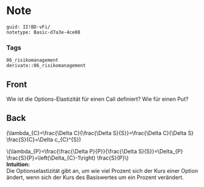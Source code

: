 # Note
```
guid: II!BD-vFi/
notetype: Basic-d7a3e-4ce08
```

### Tags
```
06_risikomanagement
derivate::06_risikomanagement
```

## Front
Wie ist die Options-Elastizität für einen Call definiert? Wie für einen Put?

## Back
\(\lambda_{C}=\frac{\Delta C}{\frac{\Delta S}{S}}=\frac{\Delta
C}{\Delta S} \frac{S}{C}=\Delta c_{C}^{S}\)
<div>
  \(\lambda_{P}=\frac{\frac{\Delta P}{P}}{\frac{\Delta
  S}{S}}=\Delta_{P} \frac{S}{P}=\left(\Delta_{C}-1\right)
  \frac{S}{P}\)
</div>
<div>
  <b>Intuition:</b>
</div>
<div>
  Die Optionselastizität gibt an, um wie viel Prozent sich der Kurs
  einer Option ändert, wenn sich der Kurs des Basiswertes um ein
  Prozent verändert.
</div>
